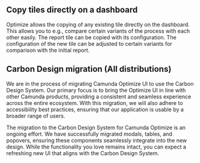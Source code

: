 ## Copy tiles directly on a dashboard
Optimize allows the copying of any existing tile directly on the dashboard. This allows you to e.g., compare certain variants of the process with each other easily. The report tile can be copied with its configuration. The configuration of the new tile can be adjusted to certain variants for comparison with the initial report.


## Carbon Design migration (All distributions)

We are in the process of migrating Camunda Optimize UI to use the Carbon Design System. Our primary focus is to bring the Optimize UI in line with other Camunda products, providing a consistent and seamless experience across the entire ecosystem. With this migration, we will also adhere to accessibility best practices, ensuring that our application is usable by a broader range of users.

The migration to the Carbon Design System for Camunda Optimize is an ongoing effort. We have successfully migrated modals, tables, and popovers, ensuring these components seamlessly integrate into the new design. While the functionality you love remains intact, you can expect a refreshing new UI that aligns with the Carbon Design System.

